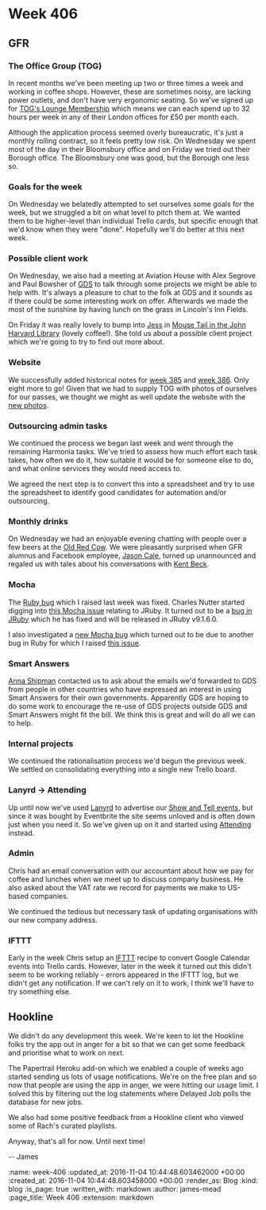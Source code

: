 Week 406
========

## GFR

### The Office Group (TOG)

In recent months we've been meeting up two or three times a week and working in coffee shops. However, these are sometimes noisy, are lacking power outlets, and don't have very ergonomic seating. So we've signed up for [TOG's Lounge Membership][tog-lounge-membership] which means we can each spend up to 32 hours per week in any of their London offices for £50 per month each.

Although the application process seemed overly bureaucratic, it's just a monthly rolling contract, so it feels pretty low risk. On Wednesday we spent most of the day in their Bloomsbury office and on Friday we tried out their Borough office. The Bloomsbury one was good, but the Borough one less so.

### Goals for the week

On Wednesday we belatedly attempted to set ourselves some goals for the week, but we struggled a bit on what level to pitch them at. We wanted them to be higher-level than individual Trello cards, but specific enough that we'd know when they were "done". Hopefully we'll do better at this next week.

### Possible client work

On Wednesday, we also had a meeting at Aviation House with Alex Segrove and Paul Bowsher of [GDS][] to talk through some projects we might be able to help with. It's always a pleasure to chat to the folk at GDS and it sounds as if there could be some interesting work on offer. Afterwards we made the most of the sunshine by having lunch on the grass in Lincoln's Inn Fields.

On Friday it was really lovely to bump into [Jess][] in [Mouse Tail in the John Harvard Library][mouse-tail] (lovely coffee!). She told us about a possible client project which we're going to try to find out more about.

### Website

We successfully added historical notes for [week 385][week-385-notes] and [week 386][week-386-notes]. Only eight more to go! Given that we had to supply TOG with photos of ourselves for our passes, we thought we might as well update the website with the [new photos][gfr-people].

### Outsourcing admin tasks

We continued the process we began last week and went through the remaining Harmonia tasks. We've tried to assess how much effort each task takes, how often we do it, how suitable it would be for someone else to do, and what online services they would need access to.

We agreed the next step is to convert this into a spreadsheet and try to use the spreadsheet to identify good candidates for automation and/or outsourcing.

### Monthly drinks

On Wednesday we had an enjoyable evening chatting with people over a few beers at the [Old Red Cow][]. We were pleasantly surprised when GFR alumnus and Facebook employee, [Jason Cale][], turned up unannounced and regaled us with tales about his conversations with [Kent Beck][].

### Mocha

The [Ruby bug][ruby-issue-12832] which I raised last week was fixed. Charles Nutter started digging into [this Mocha issue][mocha-issue-274] relating to JRuby. It turned out to be a [bug in JRuby][jruby-issue-4250] which he has fixed and will be released in JRuby v9.1.6.0.

I also investigated a [new Mocha bug][mocha-issue-276] which turned out to be due to another bug in Ruby for which I raised [this issue][ruby-issue-12876].

### Smart Answers

[Anna Shipman][] contacted us to ask about the emails we'd forwarded to GDS from people in other countries who have expressed an interest in using Smart Answers for their own governments. Apparently GDS are hoping to do some work to encourage the re-use of GDS projects outside GDS and Smart Answers might fit the bill. We think this is great and will do all we can to help.

### Internal projects

We continued the rationalisation process we'd begun the previous week. We settled on consolidating everything into a single new Trello board.

### Lanyrd -> Attending

Up until now we've used [Lanyrd][] to advertise our [Show and Tell events][show-and-tell-events], but since it was bought by Eventbrite the site seems unloved and is often down just when you need it. So we've given up on it and started using [Attending][] instead.

### Admin

Chris had an email conversation with our accountant about how we pay for coffee and lunches when we meet up to discuss company business. He also asked about the VAT rate we record for payments we make to US-based companies.

We continued the tedious but necessary task of updating organisations with our new company address.

### IFTTT

Early in the week Chris setup an [IFTTT][] recipe to convert Google Calendar events into Trello cards. However, later in the week it turned out this didn't seem to be working reliably - errors appeared in the IFTTT log, but we didn't get any notification. If we can't rely on it to work, I think we'll have to try something else.

## Hookline

We didn't do any development this week. We're keen to let the Hookline folks try the app out in anger for a bit so that we can get some feedback and prioritise what to work on next.

The Papertrail Heroku add-on which we enabled a couple of weeks ago started sending us lots of usage notifications. We're on the free plan and so now that people are using the app in anger, we were hitting our usage limit. I solved this by filtering out the log statements where Delayed Job polls the database for new jobs.

We also had some positive feedback from a Hookline client who viewed some of Rach's curated playlists.

Anyway, that's all for now. Until next time!

-- James

[tog-lounge-membership]: http://www.theofficegroup.co.uk/lounge-space/
[IFTTT]: https://ifttt.com/
[gfr-people]: /#people
[week-385-notes]: /week-385
[week-386-notes]: /week-386
[GDS]: https://gds.blog.gov.uk/
[Old Red Cow]: http://theoldredcow.com/
[Jason Cale]: /alumni#jason-cale
[Kent Beck]: https://www.facebook.com/kentlbeck
[ruby-issue-12832]: https://bugs.ruby-lang.org/issues/12832
[mocha-issue-274]: https://github.com/freerange/mocha/issues/274
[jruby-issue-4250]: https://github.com/jruby/jruby/pull/4250
[mocha-issue-276]: https://github.com/freerange/mocha/issues/276
[ruby-issue-12876]: https://bugs.ruby-lang.org/issues/12876
[Anna Shipman]: http://www.annashipman.co.uk/
[Lanyrd]: http://lanyrd.com/
[show-and-tell-events]: /show-and-tell-events
[Attending]: https://attending.io
[Jess]: https://twitter.com/jesybort
[mouse-tail]: http://www.mousetailcoffee.com/

:name: week-406
:updated_at: 2016-11-04 10:44:48.603462000 +00:00
:created_at: 2016-11-04 10:44:48.603458000 +00:00
:render_as: Blog
:kind: blog
:is_page: true
:written_with: markdown
:author: james-mead
:page_title: Week 406
:extension: markdown
